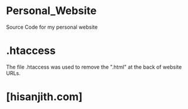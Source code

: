 # Personal_Website
Source Code for my personal website

# .htaccess

The file .htaccess was used to remove the ".html" at the back of website URLs.

# [hisanjith.com]

